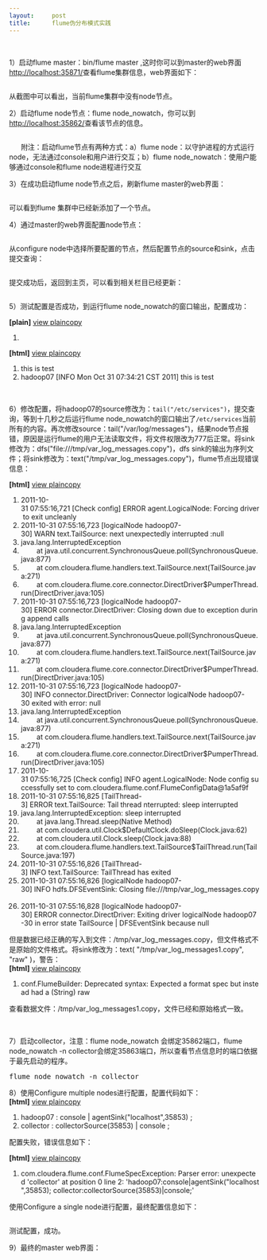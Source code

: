 ```yaml
---
layout:     post
title:      flume伪分布模式实践
---
```

<div id="article_content" class="article_content clearfix csdn-tracking-statistics" data-pid="blog" data-mod="popu_307" data-dsm="post">
								            <link rel="stylesheet" href="https://csdnimg.cn/release/phoenix/template/css/ck_htmledit_views-f76675cdea.css">
						<div class="htmledit_views" id="content_views">
                
<br><p>1）启动flume master：bin/flume master ,这时你可以到master的web界面<a class="ulink" href="http://localhost:35871/" rel="nofollow">http://localhost:35871/</a>查看flume集群信息，web界面如下：</p>
<p align="center"><img src="http://hi.csdn.net/attachment/201111/2/0_13202003587Qb3.gif" alt=""></p>
<p>从截图中可以看出，当前flume集群中没有node节点。</p>
<p>2）启动flume node节点：flume node_nowatch，你可以到<a class="ulink" href="http://localhost:35862/" rel="nofollow">http://localhost:35862/</a>查看该节点的信息。</p>
<p align="center"><img src="http://hi.csdn.net/attachment/201111/2/0_1320201088799r.gif" alt="" align="middle"><br></p>
<p>      附注：启动flume节点有两种方式：a）flume node：以守护进程的方式运行node，无法通过console和用户进行交互；b）flume node_nowatch：使用户能够通过console和flume node进程进行交互</p>
<p>3）在成功启动flume node节点之后，刷新flume master的web界面：</p>
<p align="center"><img src="http://hi.csdn.net/attachment/201111/2/0_1320200812bdVN.gif" alt=""></p>
<p>可以看到flume 集群中已经新添加了一个节点。</p>
<p align="left">4）通过master的web界面配置node节点：</p>
<p align="center"><img src="http://hi.csdn.net/attachment/201111/2/0_1320201291Tx1k.gif" alt=""></p>
<p>从configure node中选择所要配置的节点，然后配置节点的source和sink，点击提交查询：</p>
<p align="center"><img src="http://hi.csdn.net/attachment/201111/2/0_1320201474h3ZW.gif" alt=""></p>
<p>提交成功后，返回到主页，可以看到相关栏目已经更新：</p>
<p align="center"><img src="http://hi.csdn.net/attachment/201111/2/0_13202015905aw5.gif" alt=""></p>
<p>5）测试配置是否成功，到运行flume node_nowatch的窗口输出，配置成功：</p>
<div class="dp-highlighter bg_plain">
<div class="bar">
<div class="tools"><strong>[plain]</strong> <a href="http://blog.csdn.net/azhao_dn/article/details/6927403#" rel="nofollow" class="ViewSource" title="view plain">
view plain</a><a href="http://blog.csdn.net/azhao_dn/article/details/6927403#" rel="nofollow" class="CopyToClipboard" title="copy">copy</a></div>
</div>
<ol start="1"><li class="alt"><span><span>  </span></span></li></ol></div>
<div class="dp-highlighter bg_html">
<div class="bar">
<div class="tools"><strong>[html]</strong> <a href="http://blog.csdn.net/azhao_dn/article/details/6927403#" rel="nofollow" class="ViewSource" title="view plain">
view plain</a><a href="http://blog.csdn.net/azhao_dn/article/details/6927403#" rel="nofollow" class="CopyToClipboard" title="copy">copy</a></div>
</div>
<ol class="dp-xml" start="1"><li class="alt"><span><span>this is test  </span></span></li><li><span>hadoop07 [INFO Mon Oct 31 07:34:21 CST 2011] this is test  </span></li></ol></div>
<p><br></p>
<p>6）修改配置，将hadoop07的source修改为：<code class="literal">tail("/etc/services")</code>，提交查询，等到十几秒之后运行flume node_nowatch的窗口输出了<code class="literal">/etc/services</code>当前所有的内容。再次修改source：tail("/var/log/messages")，结果node节点报错，原因是运行flume的用户无法读取文件，将文件权限改为777后正常。将sink修改为：dfs("file:///tmp/var_log_messages.copy")，dfs
 sink的输出为序列文件；将sink修改为：text("/tmp/var_log_messages.copy")，flume节点出现错误信息：</p>
<div class="dp-highlighter bg_html">
<div class="bar">
<div class="tools"><strong>[html]</strong> <a href="http://blog.csdn.net/azhao_dn/article/details/6927403#" rel="nofollow" class="ViewSource" title="view plain">
view plain</a><a href="http://blog.csdn.net/azhao_dn/article/details/6927403#" rel="nofollow" class="CopyToClipboard" title="copy">copy</a></div>
</div>
<ol class="dp-xml" start="1"><li class="alt"><span><span>2011-10-31 07:55:16,721 [Check config] ERROR agent.LogicalNode: Forcing driver to exit uncleanly  </span></span></li><li><span>2011-10-31 07:55:16,723 [logicalNode hadoop07-30] WARN text.TailSource: next unexpectedly interrupted :null  </span></li><li class="alt"><span>java.lang.InterruptedException  </span></li><li><span>        at java.util.concurrent.SynchronousQueue.poll(SynchronousQueue.java:877)  </span></li><li class="alt"><span>        at com.cloudera.flume.handlers.text.TailSource.next(TailSource.java:271)  </span></li><li><span>        at com.cloudera.flume.core.connector.DirectDriver$PumperThread.run(DirectDriver.java:105)  </span></li><li class="alt"><span>2011-10-31 07:55:16,723 [logicalNode hadoop07-30] ERROR connector.DirectDriver: Closing down due to exception during append calls  </span></li><li><span>java.lang.InterruptedException  </span></li><li class="alt"><span>        at java.util.concurrent.SynchronousQueue.poll(SynchronousQueue.java:877)  </span></li><li><span>        at com.cloudera.flume.handlers.text.TailSource.next(TailSource.java:271)  </span></li><li class="alt"><span>        at com.cloudera.flume.core.connector.DirectDriver$PumperThread.run(DirectDriver.java:105)  </span></li><li><span>2011-10-31 07:55:16,723 [logicalNode hadoop07-30] INFO connector.DirectDriver: Connector logicalNode hadoop07-30 exited with error: null  </span></li><li class="alt"><span>java.lang.InterruptedException  </span></li><li><span>        at java.util.concurrent.SynchronousQueue.poll(SynchronousQueue.java:877)  </span></li><li class="alt"><span>        at com.cloudera.flume.handlers.text.TailSource.next(TailSource.java:271)  </span></li><li><span>        at com.cloudera.flume.core.connector.DirectDriver$PumperThread.run(DirectDriver.java:105)  </span></li><li class="alt"><span>2011-10-31 07:55:16,725 [Check config] INFO agent.LogicalNode: Node config successfully set to com.cloudera.flume.conf.FlumeConfigData@1a5af9f  </span></li><li><span>2011-10-31 07:55:16,825 [TailThread-3] ERROR text.TailSource: Tail thread nterrupted: sleep interrupted  </span></li><li class="alt"><span>java.lang.InterruptedException: sleep interrupted  </span></li><li><span>        at java.lang.Thread.sleep(Native Method)  </span></li><li class="alt"><span>        at com.cloudera.util.Clock$DefaultClock.doSleep(Clock.java:62)  </span></li><li><span>        at com.cloudera.util.Clock.sleep(Clock.java:88)  </span></li><li class="alt"><span>        at com.cloudera.flume.handlers.text.TailSource$TailThread.run(TailSource.java:197)  </span></li><li><span>2011-10-31 07:55:16,826 [TailThread-3] INFO text.TailSource: TailThread has exited  </span></li><li class="alt"><span>2011-10-31 07:55:16,826 [logicalNode hadoop07-30] INFO hdfs.DFSEventSink: Closing file:///tmp/var_log_messages.copy  </span></li><li><span>2011-10-31 07:55:16,828 [logicalNode hadoop07-30] ERROR connector.DirectDriver: Exiting driver logicalNode hadoop07-30 in error state TailSource | DFSEventSink because null  </span></li></ol></div>
但是数据已经正确的写入到文件：/tmp/var_log_messages.copy，但文件格式不是原始的文件格式。将sink修改为：text( "/tmp/var_log_messages1.copy", "raw" )，警告：
<div class="dp-highlighter bg_html">
<div class="bar">
<div class="tools"><strong>[html]</strong> <a href="http://blog.csdn.net/azhao_dn/article/details/6927403#" rel="nofollow" class="ViewSource" title="view plain">
view plain</a><a href="http://blog.csdn.net/azhao_dn/article/details/6927403#" rel="nofollow" class="CopyToClipboard" title="copy">copy</a></div>
</div>
<ol class="dp-xml" start="1"><li class="alt"><span><span>conf.FlumeBuilder: Deprecated syntax: Expected a format spec but instead had a (String) raw  </span></span></li></ol></div>
查看数据文件：/tmp/var_log_messages1.copy，文件已经和原始格式一致。<br><p><br></p>
<p>7）启动collector，注意：flume node_nowatch 会绑定35862端口，flume node_nowatch -n collector会绑定35863端口，所以查看节点信息时的端口依据于最先启动的程序。</p>
<pre class="screen">flume node_nowatch -n collector</pre>8）使用Configure multiple nodes进行配置，配置代码如下：
<div class="dp-highlighter bg_html">
<div class="bar">
<div class="tools"><strong>[html]</strong> <a href="http://blog.csdn.net/azhao_dn/article/details/6927403#" rel="nofollow" class="ViewSource" title="view plain">
view plain</a><a href="http://blog.csdn.net/azhao_dn/article/details/6927403#" rel="nofollow" class="CopyToClipboard" title="copy">copy</a></div>
</div>
<ol class="dp-xml" start="1"><li class="alt"><span><span>hadoop07 : console | agentSink("localhost",35853) ;  </span></span></li><li><span>collector : collectorSource(35853) | console ;  </span></li></ol></div>
<p>配置失败，错误信息如下：</p>
<div class="dp-highlighter bg_html">
<div class="bar">
<div class="tools"><strong>[html]</strong> <a href="http://blog.csdn.net/azhao_dn/article/details/6927403#" rel="nofollow" class="ViewSource" title="view plain">
view plain</a><a href="http://blog.csdn.net/azhao_dn/article/details/6927403#" rel="nofollow" class="CopyToClipboard" title="copy">copy</a></div>
</div>
<ol class="dp-xml" start="1"><li class="alt"><span><span>com.cloudera.flume.conf.FlumeSpecException: Parser error: unexpected 'collector' at position 0 line 2: 'hadoop07:console|agentSink("localhost",35853); collector:collectorSource(35853)|console;'  </span></span></li></ol></div>
使用Configure a single node进行配置，最终配置信息如下：
<p align="center"><img src="http://hi.csdn.net/attachment/201111/2/0_13202059978AAY.gif" alt=""><br></p>
<p>测试配置，成功。</p>
<p>9）最终的master web界面：</p>
<p align="center"><img src="http://hi.csdn.net/attachment/201111/2/0_1320206215bA7i.gif" alt=""><br></p>
<p><br></p>
<p><br></p>
            </div>
                </div>
